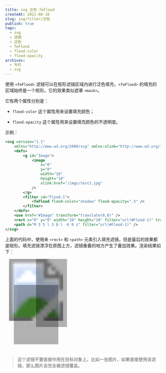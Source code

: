 ```yaml
---
title: svg 泛色 feFlood
createAt: 2021-08-18
slug: svg/filter/泛色
publish: true
tags:
  - svg
  - 滤镜
  - 泛色
  - feFlood
  - flood-color
  - flood-opacity
archives:
  - 专栏
  - svg
---
```


使用 `<feFlood>` 滤镜可以在矩形滤镜区域内进行泛色填充，`<feFlood>` 的填充的区域始终是一个矩形。它的效果类似遮罩 `<mask>`。

它有两个属性分别是：

- `flood-color` 这个属性用来设置填充颜色；

- `flood-opacity` 这个属性用来设置填充颜色的不透明度。

示例：

```xml
<svg version="1.1"
	xmlns="http://www.w3.org/2000/svg" xmlns:xlink="http://www.w3.org/1999/xlink" width="200" height="300" viewBox="0 0 10 15">
	<defs>
		<g id="Image">
			<image
				x="0"
				y="0"
				width="10"
				height="10"
				xlink:href="/imgs/test1.jpg"
			/>
		</g>
		<filter id="Flood-1">
			<feFlood flood-color="shadow" flood-opacity=".3" />
		</filter>
	</defs>
	<use href="#Image" transform="translate(0,0)" />
	<rect x="0" y="0" width="10" height="10" filter="url(#Flood-1)" transform="translate(6,0)" />
	<path d="M 5 5 l 3 8 l -6 0 z" filter="url(#Flood-1)" />
</svg>
```

上面的代码中，使用来 `<rect>` 和 `<path>` 元素引入填充滤镜，但是最后的效果都是矩形。填充滤镜漂浮在原图上方，滤镜重叠的地方产生了叠加效果。渲染结果如下：

<svg version="1.1"	xmlns="http://www.w3.org/2000/svg" xmlns:xlink="http://www.w3.org/1999/xlink" width="200" height="300" viewBox="0 0 10 15">
	<defs>
		<g id="Image">
			<image
				x="0"
				y="0"
				width="10"
				height="10"
				xlink:href="/imgs/test1.jpg"
			/>
		</g>
		<filter id="Flood-1">
			<feFlood flood-color="shadow" flood-opacity=".3" />
		</filter>
	</defs>
	<use href="#Image" transform="translate(0,0)" />
	<rect x="0" y="0" width="10" height="10" filter="url(#Flood-1)" transform="translate(6,0)" />
	<path d="M 5 5 l 3 8 l -6 0 z" filter="url(#Flood-1)" />
</svg>

> 这个滤镜不要直接作用在目标对象上。比如一张图片，如果直接使用该滤镜，那么图片会完全被滤镜覆盖。
